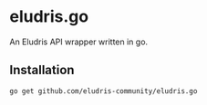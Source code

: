 # eludris.go

An Eludris API wrapper written in go.

## Installation

```bash
go get github.com/eludris-community/eludris.go
```
